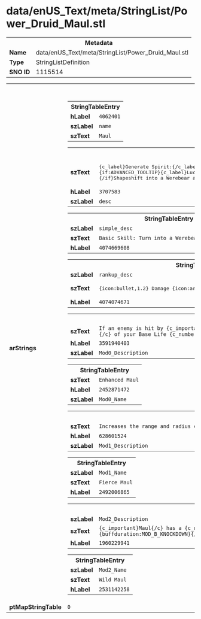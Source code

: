 <h1>data/enUS_Text/meta/StringList/Power_Druid_Maul.stl</h1><table><tr><th colspan="100%">Metadata</th></tr><tr><td><b>Name</b></td><td>data/enUS_Text/meta/StringList/Power_Druid_Maul.stl</td></tr><tr><td><b>Type</b></td><td>StringListDefinition</td></tr><tr><td><b>SNO ID</b></td><td>1115514</td></tr></table>

<table><tr><th colspan="100%">Fields</th></tr><tr><td><b>arStrings</b></td><td><table><tr><th colspan="100%">StringTableEntry</th></tr><tr><td><b>hLabel</b></td><td><code>4062401</code></td></tr><tr><td><b>szLabel</b></td><td><code>name</code></td></tr><tr><td><b>szText</b></td><td><code>Maul</code></td></tr></table>


<table><tr><th colspan="100%">StringTableEntry</th></tr><tr><td><b>szText</b></td><td><pre>{c_label}Generate Spirit:{/c_label} {c_resource}{SF_0}{/c_resource}
{if:ADVANCED_TOOLTIP}{c_label}Lucky Hit Chance: {/c}{c_resource}[{Combat Effect Chance}|%|]{/c}
{/if}Shapeshift into a Werebear and maul enemies in front of you, dealing {c_number}{payload:MELEE_PAYLOAD}{/c} damage.</pre></td></tr><tr><td><b>hLabel</b></td><td><code>3707583</code></td></tr><tr><td><b>szLabel</b></td><td><code>desc</code></td></tr></table>


<table><tr><th colspan="100%">StringTableEntry</th></tr><tr><td><b>szLabel</b></td><td><code>simple_desc</code></td></tr><tr><td><b>szText</b></td><td><code>Basic Skill: Turn into a Werebear and tear at an enemy.</code></td></tr><tr><td><b>hLabel</b></td><td><code>4074669608</code></td></tr></table>


<table><tr><th colspan="100%">StringTableEntry</th></tr><tr><td><b>szLabel</b></td><td><code>rankup_desc</code></td></tr><tr><td><b>szText</b></td><td><pre>
{icon:bullet,1.2} Damage {icon:arrow,1.2} {c_number}{payload:MELEE_PAYLOAD}{/c}</pre></td></tr><tr><td><b>hLabel</b></td><td><code>4074074671</code></td></tr></table>


<table><tr><th colspan="100%">StringTableEntry</th></tr><tr><td><b>szText</b></td><td><code>If an enemy is hit by {c_important}Maul{/c}, then {c_important}{u}Fortify{/u}{/c} for {c_number}[{SF_2}*100|%|]{/c} of your Base Life {c_number}([Max(1,{fortified:FORTIFY_CASTER})|0|]){/c}.</code></td></tr><tr><td><b>hLabel</b></td><td><code>3591940403</code></td></tr><tr><td><b>szLabel</b></td><td><code>Mod0_Description</code></td></tr></table>


<table><tr><th colspan="100%">StringTableEntry</th></tr><tr><td><b>szText</b></td><td><code>Enhanced Maul</code></td></tr><tr><td><b>hLabel</b></td><td><code>2452871472</code></td></tr><tr><td><b>szLabel</b></td><td><code>Mod0_Name</code></td></tr></table>


<table><tr><th colspan="100%">StringTableEntry</th></tr><tr><td><b>szText</b></td><td><code>Increases the range and radius of {c_important}Maul{/c} by {c_number}[SF_3 *100|%|]{/c}.</code></td></tr><tr><td><b>hLabel</b></td><td><code>628601524</code></td></tr><tr><td><b>szLabel</b></td><td><code>Mod1_Description</code></td></tr></table>


<table><tr><th colspan="100%">StringTableEntry</th></tr><tr><td><b>szLabel</b></td><td><code>Mod1_Name</code></td></tr><tr><td><b>szText</b></td><td><code>Fierce Maul</code></td></tr><tr><td><b>hLabel</b></td><td><code>2492006865</code></td></tr></table>


<table><tr><th colspan="100%">StringTableEntry</th></tr><tr><td><b>szLabel</b></td><td><code>Mod2_Description</code></td></tr><tr><td><b>szText</b></td><td><code>{c_important}Maul{/c} has a {c_number}[{SF_6}*100|%|]{/c} chance to Knock Down enemies for {c_number}{buffduration:MOD_B_KNOCKDOWN}{/c} seconds.</code></td></tr><tr><td><b>hLabel</b></td><td><code>1960229941</code></td></tr></table>


<table><tr><th colspan="100%">StringTableEntry</th></tr><tr><td><b>szLabel</b></td><td><code>Mod2_Name</code></td></tr><tr><td><b>szText</b></td><td><code>Wild Maul</code></td></tr><tr><td><b>hLabel</b></td><td><code>2531142258</code></td></tr></table>


</td></tr><tr><td><b>ptMapStringTable</b></td><td><code>0</code></td></tr></table>

